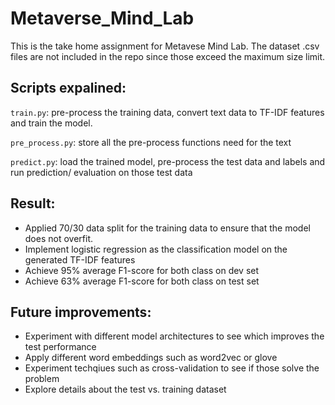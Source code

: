 # Metaverse_Mind_Lab

This is the take home assignment for Metavese Mind Lab. The dataset .csv files are not included in the repo since those exceed the maximum size limit.

## Scripts expalined:

```train.py```: pre-process the training data, convert text data to TF-IDF features and train the model. 

```pre_process.py```: store all the pre-process functions need for the text

```predict.py```: load the trained model, pre-process the test data and labels and run prediction/ evaluation on those test data

## Result:
- Applied 70/30 data split for the training data to ensure that the model does not overfit.
- Implement logistic regression as the classification model on the generated TF-IDF features
- Achieve 95% average F1-score for both class on dev set
- Achieve 63% average F1-score for both class on test set

## Future improvements:
- Experiment with different model architectures to see which improves the test performance
- Apply different word embeddings such as word2vec or glove
- Experiment techqiues such as cross-validation to see if those solve the problem
- Explore details about the test vs. training dataset
